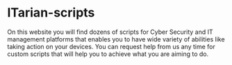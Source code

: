 # ITarian-scripts
On this website you will find dozens of scripts for Cyber Security and IT management platforms that enables you to have wide variety of abilities like taking action on your devices. You can request help from us any time for custom scripts that will help you to achieve what you are aiming to do.
